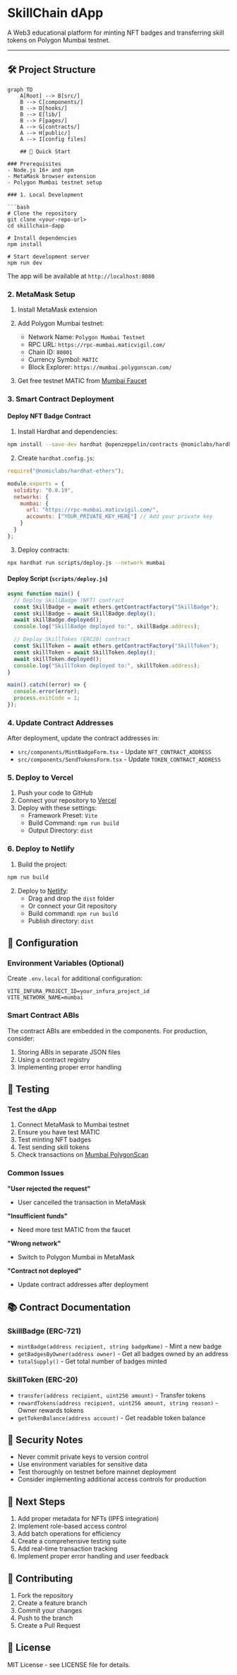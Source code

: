# SkillChain dApp

A Web3 educational platform for minting NFT badges and transferring skill tokens on Polygon Mumbai testnet.

---

## 🛠️ Project Structure

```mermaid
graph TD
    A[Root] --> B[src/]
    B --> C[components/]
    B --> D[hooks/]
    B --> E[lib/]
    B --> F[pages/]
    A --> G[contracts/]
    A --> H[public/]
    A --> I[config files]

    ## 🚀 Quick Start

### Prerequisites
- Node.js 16+ and npm
- MetaMask browser extension
- Polygon Mumbai testnet setup

### 1. Local Development

```bash
# Clone the repository
git clone <your-repo-url>
cd skillchain-dapp

# Install dependencies
npm install

# Start development server
npm run dev
```

The app will be available at `http://localhost:8080`

### 2. MetaMask Setup

1. Install MetaMask extension
2. Add Polygon Mumbai testnet:
   - Network Name: `Polygon Mumbai Testnet`
   - RPC URL: `https://rpc-mumbai.maticvigil.com/`
   - Chain ID: `80001`
   - Currency Symbol: `MATIC`
   - Block Explorer: `https://mumbai.polygonscan.com/`

3. Get free testnet MATIC from [Mumbai Faucet](https://faucet.polygon.technology/)

### 3. Smart Contract Deployment

#### Deploy NFT Badge Contract

1. Install Hardhat and dependencies:
```bash
npm install --save-dev hardhat @openzeppelin/contracts @nomiclabs/hardhat-ethers ethers
```

2. Create `hardhat.config.js`:
```javascript
require("@nomiclabs/hardhat-ethers");

module.exports = {
  solidity: "0.8.19",
  networks: {
    mumbai: {
      url: "https://rpc-mumbai.maticvigil.com/",
      accounts: ["YOUR_PRIVATE_KEY_HERE"] // Add your private key
    }
  }
};
```

3. Deploy contracts:
```bash
npx hardhat run scripts/deploy.js --network mumbai
```

#### Deploy Script (`scripts/deploy.js`)

```javascript
async function main() {
  // Deploy SkillBadge (NFT) contract
  const SkillBadge = await ethers.getContractFactory("SkillBadge");
  const skillBadge = await SkillBadge.deploy();
  await skillBadge.deployed();
  console.log("SkillBadge deployed to:", skillBadge.address);

  // Deploy SkillToken (ERC20) contract
  const SkillToken = await ethers.getContractFactory("SkillToken");
  const skillToken = await SkillToken.deploy();
  await skillToken.deployed();
  console.log("SkillToken deployed to:", skillToken.address);
}

main().catch((error) => {
  console.error(error);
  process.exitCode = 1;
});
```

### 4. Update Contract Addresses

After deployment, update the contract addresses in:

- `src/components/MintBadgeForm.tsx` - Update `NFT_CONTRACT_ADDRESS`
- `src/components/SendTokensForm.tsx` - Update `TOKEN_CONTRACT_ADDRESS`

### 5. Deploy to Vercel

1. Push your code to GitHub
2. Connect your repository to [Vercel](https://vercel.com)
3. Deploy with these settings:
   - Framework Preset: `Vite`
   - Build Command: `npm run build`
   - Output Directory: `dist`

### 6. Deploy to Netlify

1. Build the project:
```bash
npm run build
```

2. Deploy to [Netlify](https://netlify.com):
   - Drag and drop the `dist` folder
   - Or connect your Git repository
   - Build command: `npm run build`
   - Publish directory: `dist`

## 🔧 Configuration

### Environment Variables (Optional)

Create `.env.local` for additional configuration:

```env
VITE_INFURA_PROJECT_ID=your_infura_project_id
VITE_NETWORK_NAME=mumbai
```

### Smart Contract ABIs

The contract ABIs are embedded in the components. For production, consider:
1. Storing ABIs in separate JSON files
2. Using a contract registry
3. Implementing proper error handling

## 🧪 Testing

### Test the dApp

1. Connect MetaMask to Mumbai testnet
2. Ensure you have test MATIC
3. Test minting NFT badges
4. Test sending skill tokens
5. Check transactions on [Mumbai PolygonScan](https://mumbai.polygonscan.com/)

### Common Issues

**"User rejected the request"**
- User cancelled the transaction in MetaMask

**"Insufficient funds"**
- Need more test MATIC from the faucet

**"Wrong network"**
- Switch to Polygon Mumbai in MetaMask

**"Contract not deployed"**
- Update contract addresses after deployment

## 📚 Contract Documentation

### SkillBadge (ERC-721)

- `mintBadge(address recipient, string badgeName)` - Mint a new badge
- `getBadgesByOwner(address owner)` - Get all badges owned by an address
- `totalSupply()` - Get total number of badges minted

### SkillToken (ERC-20)

- `transfer(address recipient, uint256 amount)` - Transfer tokens
- `rewardTokens(address recipient, uint256 amount, string reason)` - Owner rewards tokens
- `getTokenBalance(address account)` - Get readable token balance

## 🔐 Security Notes

- Never commit private keys to version control
- Use environment variables for sensitive data
- Test thoroughly on testnet before mainnet deployment
- Consider implementing additional access controls for production

## 🎯 Next Steps

1. Add proper metadata for NFTs (IPFS integration)
2. Implement role-based access control
3. Add batch operations for efficiency
4. Create a comprehensive testing suite
5. Add real-time transaction tracking
6. Implement proper error handling and user feedback

## 🤝 Contributing

1. Fork the repository
2. Create a feature branch
3. Commit your changes
4. Push to the branch
5. Create a Pull Request

## 📄 License

MIT License - see LICENSE file for details.